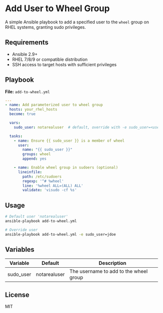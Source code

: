 # Add User to Wheel Group

A simple Ansible playbook to add a specified user to the `wheel` group on RHEL systems, granting sudo privileges.

## Requirements

- Ansible 2.9+
- RHEL 7/8/9 or compatible distribution
- SSH access to target hosts with sufficient privileges

## Playbook

**File:** `add-to-wheel.yml`

```yaml
---
- name: Add parameterized user to wheel group
  hosts: your_rhel_hosts
  become: true

  vars:
    sudo_user: notarealuser  # default, override with -e sudo_user=<username>

  tasks:
    - name: Ensure {{ sudo_user }} is a member of wheel
      user:
        name: "{{ sudo_user }}"
        groups: wheel
        append: yes

    - name: Enable wheel group in sudoers (optional)
      lineinfile:
        path: /etc/sudoers
        regexp: '^# %wheel'
        line: '%wheel ALL=(ALL) ALL'
        validate: 'visudo -cf %s'
```

## Usage

```bash
# Default user 'notarealuser'
ansible-playbook add-to-wheel.yml

# Override user
ansible-playbook add-to-wheel.yml -e sudo_user=jdoe
```

## Variables

| Variable   | Default      | Description                            |
| ---------- | ------------ | -------------------------------------- |
| sudo\_user | notarealuser | The username to add to the wheel group |

## License

MIT

